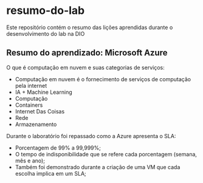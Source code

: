 # resumo-do-lab
Este repositório contém o resumo das lições aprendidas durante o desenvolvimento do lab na DIO

## Resumo do aprendizado: Microsoft Azure

O que é computação em nuvem e suas categorias de serviços:
  - Computação em nuvem é o fornecimento de serviços de computação pela internet
  - IA + Machine Learning
  - Computação
  - Containers
  - Internet Das Coisas
  - Rede
  - Armazenamento

Durante o laboratório foi repassado como a Azure apresenta o SLA:
  - Porcentagem de 99% a 99,999%;
  - O tempo de indisponibilidade que se refere cada porcentagem (semana, mês e ano);
  - Também foi demonstrado durante a criação de uma VM que cada escolha implica em um SLA;
